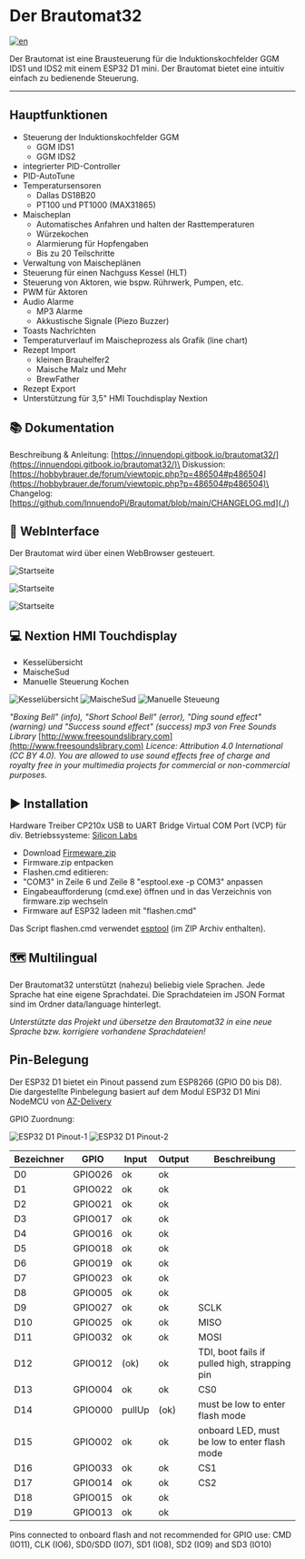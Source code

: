 # Der Brautomat32

[![en](https://img.shields.io/badge/lang-en-red.svg)](https://raw.githubusercontent.com/InnuendoPi/Brautomat32/main/README.en.md)

Der Brautomat ist eine Brausteuerung für die Induktionskochfelder GGM IDS1 und IDS2 mit einem ESP32 D1 mini. Der Brautomat bietet eine intuitiv einfach zu bedienende Steuerung.

***

## Hauptfunktionen

* Steuerung der Induktionskochfelder GGM
  * GGM IDS1
  * GGM IDS2
* integrierter PID-Controller
* PID-AutoTune
* Temperatursensoren
  * Dallas DS18B20
  * PT100 und PT1000 (MAX31865)
* Maischeplan
  * Automatisches Anfahren und halten der Rasttemperaturen
  * Würzekochen
  * Alarmierung für Hopfengaben
  * Bis zu 20 Teilschritte
* Verwaltung von Maischeplänen
* Steuerung für einen Nachguss Kessel (HLT)
* Steuerung von Aktoren, wie bspw. Rührwerk, Pumpen, etc.
* PWM für Aktoren
* Audio Alarme
  * MP3 Alarme
  * Akkustische Signale (Piezo Buzzer)
* Toasts Nachrichten
* Temperaturverlauf im Maischeprozess als Grafik (line chart)
* Rezept Import
  * kleinen Brauhelfer2
  * Maische Malz und Mehr
  * BrewFather
* Rezept Export
* Unterstützung für 3,5" HMI Touchdisplay Nextion

## 📚 Dokumentation

Beschreibung & Anleitung: [https://innuendopi.gitbook.io/brautomat32/](https://innuendopi.gitbook.io/brautomat32/)\
Diskussion: [https://hobbybrauer.de/forum/viewtopic.php?p=486504#p486504](https://hobbybrauer.de/forum/viewtopic.php?p=486504#p486504)\
Changelog: [https://github.com/InnuendoPi/Brautomat/blob/main/CHANGELOG.md](./)

## 📰 WebInterface

Der Brautomat wird über einen WebBrowser gesteuert.

![Startseite](docs/img/brautomat.jpg)

![Startseite](docs/img/IDS-AutoTune-Ziel.jpg)

![Startseite](docs/img/brautomat-2.jpg)

## 💻 Nextion HMI Touchdisplay

* Kesselübersicht
* MaischeSud
* Manuelle Steuerung Kochen

![Kesselübersicht](docs/img/kettlepage-sm.jpg) ![MaischeSud](docs/img/brewpage-sm.jpg) ![Manuelle Steueung](docs/img/induction-mode-sm.jpg)

_"Boxing Bell" (info), "Short School Bell" (error), "Ding sound effect" (warning) und "Success sound effect" (success) mp3 von Free Sounds Library_ [http://www.freesoundslibrary.com](http://www.freesoundslibrary.com) _Licence: Attribution 4.0 International (CC BY 4.0). You are allowed to use sound effects free of charge and royalty free in your multimedia projects for commercial or non-commercial purposes._

## ▶️ Installation

Hardware Treiber CP210x USB to UART Bridge Virtual COM Port (VCP) für div. Betriebssysteme: [Silicon Labs](https://www.silabs.com/developers/usb-to-uart-bridge-vcp-drivers?tab=downloads)

* Download [Firmeware.zip](tools/Firmware.zip)
* Firmware.zip entpacken
* Flashen.cmd editieren:
* "COM3" in Zeile 6 und Zeile 8 "esptool.exe -p COM3" anpassen
* Eingabeaufforderung (cmd.exe) öffnen und in das Verzeichnis von firmware.zip wechseln
* Firmware auf ESP32 ladeen mit "flashen.cmd"

Das Script flashen.cmd verwendet [esptool](https://github.com/espressif/esptool) (im ZIP Archiv enthalten).

## 🗺️ Multilingual

Der Brautomat32 unterstützt (nahezu) beliebig viele Sprachen. Jede Sprache hat eine eigene Sprachdatei. Die Sprachdateien im JSON Format sind im Ordner data/language hinterlegt.

_Unterstützte das Projekt und übersetze den Brautomat32 in eine neue Sprache bzw. korrigiere vorhandene Sprachdateien!_

## Pin-Belegung

Der ESP32 D1 bietet ein Pinout passend zum ESP8266 (GPIO D0 bis D8). Die dargestellte Pinbelegung basiert auf dem Modul ESP32 D1 Mini NodeMCU von [AZ-Delivery](https://www.az-delivery.de/products/esp32-d1-mini)

GPIO Zuordnung:

![ESP32 D1 Pinout-1](docs/img/ESP32-D1.pinout-1.jpg) ![ESP32 D1 Pinout-2](docs/img/ESP32-D1.pinout-2.jpg)

| Bezeichner | GPIO    | Input  | Output | Beschreibung                                  |
| ---------- | ------- | ------ | ------ | --------------------------------------------- |
| D0         | GPIO026 | ok     | ok     |                                               |
| D1         | GPIO022 | ok     | ok     |                                               |
| D2         | GPIO021 | ok     | ok     |                                               |
| D3         | GPIO017 | ok     | ok     |                                               |
| D4         | GPIO016 | ok     | ok     |                                               |
| D5         | GPIO018 | ok     | ok     |                                               |
| D6         | GPIO019 | ok     | ok     |                                               |
| D7         | GPIO023 | ok     | ok     |                                               |
| D8         | GPIO005 | ok     | ok     |                                               |
| D9         | GPIO027 | ok     | ok     | SCLK                                          |
| D10        | GPIO025 | ok     | ok     | MISO                                          |
| D11        | GPIO032 | ok     | ok     | MOSI                                          |
| D12        | GPIO012 | (ok)   | ok     | TDI, boot fails if pulled high, strapping pin |
| D13        | GPIO004 | ok     | ok     | CS0                                           |
| D14        | GPIO000 | pullUp | (ok)   | must be low to enter flash mode               |
| D15        | GPIO002 | ok     | ok     | onboard LED, must be low to enter flash mode  |
| D16        | GPIO033 | ok     | ok     | CS1                                           |
| D17        | GPIO014 | ok     | ok     | CS2                                           |
| D18        | GPIO015 | ok     | ok     |                                               |
| D19        | GPIO013 | ok     | ok     |                                               |

Pins connected to onboard flash and not recommended for GPIO use: CMD (IO11), CLK (IO6), SD0/SDD (IO7), SD1 (IO8), SD2 (IO9) and SD3 (IO10)
